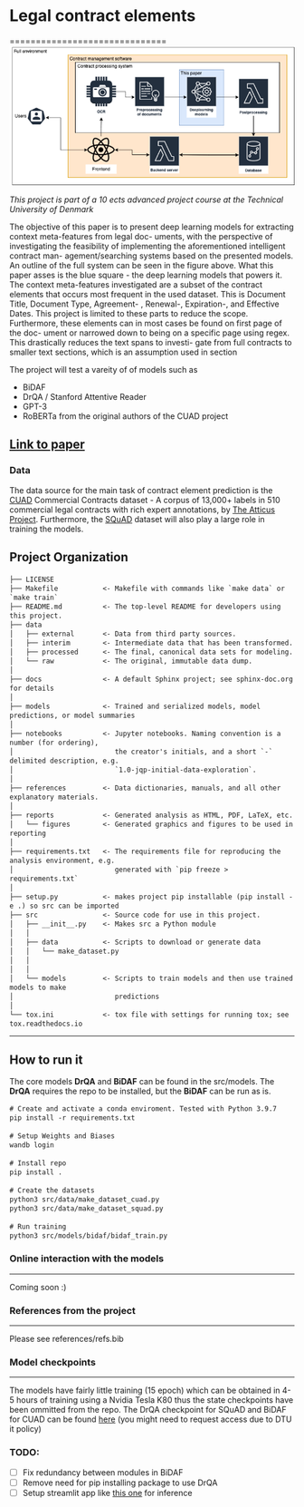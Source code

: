 # Legal contract elements

==============================
![alt text](reports/figures/Legalcontrac.png "Title")

_This project is part of a 10 ects advanced project course at the Technical University of Denmark_

The objective of this paper is to present deep learning
models for extracting context meta-features from legal doc-
uments, with the perspective of investigating the feasibility
of implementing the aforementioned intelligent contract man-
agement/searching systems based on the presented models. An outline of the full system can be seen in the figure above. What this
paper asses is the blue square - the deep learning models that
powers it. The context meta-features investigated are a subset
of the contract elements that occurs most frequent in the used
dataset. This is Document Title, Document Type, Agreement-
, Renewal-, Expiration-, and Effective Dates. This project is
limited to these parts to reduce the scope. Furthermore, these
elements can in most cases be found on first page of the doc-
ument or narrowed down to being on a specific page using
regex. This drastically reduces the text spans to investi-
gate from full contracts to smaller text sections, which is an
assumption used in section

The project will test a vareity of of models such as

- BiDAF
- DrQA / Stanford Attentive Reader
- GPT-3
- RoBERTa from the original authors of the CUAD project

## [Link to paper](./reports/Advanced_Project__Document_Parsing_final.pdf)

### Data

The data source for the main task of contract element prediction is the [CUAD](https://www.atticusprojectai.org/cuad) Commercial Contracts dataset - A corpus of 13,000+ labels in 510 commercial legal contracts with rich expert annotations, by [The Atticus Project](https://www.atticusprojectai.org/). Furthermore, the [SQuAD](https://arxiv.org/abs/1606.05250) dataset will also play a large role in training the models.

## Project Organization

    ├── LICENSE
    ├── Makefile           <- Makefile with commands like `make data` or `make train`
    ├── README.md          <- The top-level README for developers using this project.
    ├── data
    │   ├── external       <- Data from third party sources.
    │   ├── interim        <- Intermediate data that has been transformed.
    │   ├── processed      <- The final, canonical data sets for modeling.
    │   └── raw            <- The original, immutable data dump.
    │
    ├── docs               <- A default Sphinx project; see sphinx-doc.org for details
    │
    ├── models             <- Trained and serialized models, model predictions, or model summaries
    │
    ├── notebooks          <- Jupyter notebooks. Naming convention is a number (for ordering),
    │                         the creator's initials, and a short `-` delimited description, e.g.
    │                         `1.0-jqp-initial-data-exploration`.
    │
    ├── references         <- Data dictionaries, manuals, and all other explanatory materials.
    │
    ├── reports            <- Generated analysis as HTML, PDF, LaTeX, etc.
    │   └── figures        <- Generated graphics and figures to be used in reporting
    │
    ├── requirements.txt   <- The requirements file for reproducing the analysis environment, e.g.
    │                         generated with `pip freeze > requirements.txt`
    │
    ├── setup.py           <- makes project pip installable (pip install -e .) so src can be imported
    ├── src                <- Source code for use in this project.
    │   ├── __init__.py    <- Makes src a Python module
    │   │
    │   ├── data           <- Scripts to download or generate data
    │   │   └── make_dataset.py
    │   │
    │   │
    │   └── models         <- Scripts to train models and then use trained models to make
    │                         predictions
    │
    └── tox.ini            <- tox file with settings for running tox; see tox.readthedocs.io

---

## How to run it

The core models **DrQA** and **BiDAF** can be found in the src/models. The **DrQA** requires the repo to be installed, but the **BiDAF** can be run as is.

```
# Create and activate a conda enviroment. Tested with Python 3.9.7
pip install -r requirements.txt

# Setup Weights and Biases
wandb login

# Install repo
pip install .

# Create the datasets
python3 src/data/make_dataset_cuad.py
python3 src/data/make_dataset_squad.py

# Run training
python3 src/models/bidaf/bidaf_train.py
```

### Online interaction with the models

---

Coming soon :)

### References from the project

---

Please see references/refs.bib

### Model checkpoints

---

The models have fairly little training (15 epoch) which can be obtained in 4-5 hours of training using a Nvidia Tesla K80 thus the state checkpoints have been ommitted from the repo. The DrQA checkpoint for SQuAD and BiDAF for CUAD can be found [here](https://dtudk-my.sharepoint.com/:u:/r/personal/s174315_dtu_dk/Documents/Models.zip?csf=1&web=1&e=FPiNHa) (you might need to request access due to DTU it policy)

### TODO:

- [ ] Fix redundancy between modules in BiDAF
- [ ] Remove need for pip installing package to use DrQA
- [ ] Setup streamlit app like [this one](https://github.com/marshmellow77/cuad-demo/blob/main/scripts/streamlit_app.py) for inference
